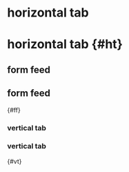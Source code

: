 # horizontal tab	
# horizontal tab	{#ht}
## form feed

## form feed
{#ff}
### vertical tab

### vertical tab
{#vt}
